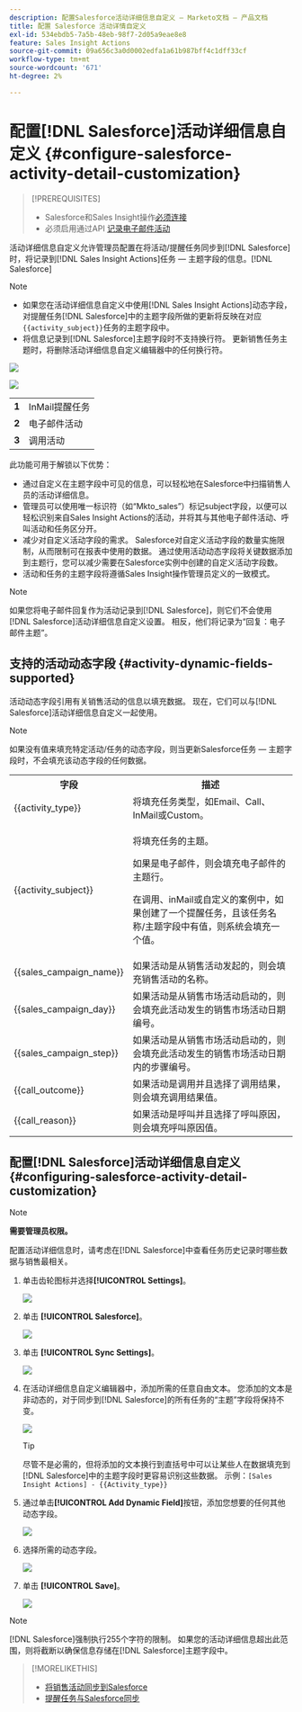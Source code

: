 ```yaml
---
description: 配置Salesforce活动详细信息自定义 — Marketo文档 — 产品文档
title: 配置 Salesforce 活动详情自定义
exl-id: 534ebdb5-7a5b-48eb-98f7-2d05a9eae8e8
feature: Sales Insight Actions
source-git-commit: 09a656c3a0d0002edfa1a61b987bff4c1dff33cf
workflow-type: tm+mt
source-wordcount: '671'
ht-degree: 2%

---
```


# 配置[!DNL Salesforce]活动详细信息自定义 {#configure-salesforce-activity-detail-customization}

>[!PREREQUISITES]
>
>* Salesforce和Sales Insight操作[必须连接](/help/marketo/product-docs/marketo-sales-insight/actions/crm/salesforce-integration/connect-your-sales-insight-actions-account-to-salesforce.md)
>* 必须启用通过API [记录电子邮件活动](/help/marketo/product-docs/marketo-sales-insight/actions/crm/salesforce-integration/sync-sales-activities-to-salesforce.md)

活动详细信息自定义允许管理员配置在将活动/提醒任务同步到[!DNL Salesforce]时，将记录到[!DNL Sales Insight Actions]任务 — 主题字段的信息。[!DNL Salesforce]

>[!NOTE]
>
>* 如果您在活动详细信息自定义中使用[!DNL Sales Insight Actions]动态字段，对提醒任务[!DNL Salesforce]中的主题字段所做的更新将反映在对应`{{activity_subject}}`任务的主题字段中。
>* 将信息记录到[!DNL Salesforce]主题字段时不支持换行符。 更新销售任务主题时，将删除活动详细信息自定义编辑器中的任何换行符。

![](assets/configure-salesforce-activity-detail-customization-1.png)

![](assets/configure-salesforce-activity-detail-customization-2.png)

<table>
 <tr>
  <td><strong>1</td>
  <td>InMail提醒任务</td>
 </tr>
 <tr>
  <td><strong>2</td>
  <td>电子邮件活动</td>
 </tr>
 <tr>
  <td><strong>3</td>
  <td>调用活动</td>
 </tr>
</table>

此功能可用于解锁以下优势：

* 通过自定义在主题字段中可见的信息，可以轻松地在Salesforce中扫描销售人员的活动详细信息。
* 管理员可以使用唯一标识符（如“Mkto_sales”）标记subject字段，以便可以轻松识别来自Sales Insight Actions的活动，并将其与其他电子邮件活动、呼叫活动和任务区分开。
* 减少对自定义活动字段的需求。 Salesforce对自定义活动字段的数量实施限制，从而限制可在报表中使用的数据。 通过使用活动动态字段将关键数据添加到主题行，您可以减少需要在Salesforce实例中创建的自定义活动字段数。
* 活动和任务的主题字段将遵循Sales Insight操作管理员定义的一致模式。

>[!NOTE]
>
>如果您将电子邮件回复作为活动记录到[!DNL Salesforce]，则它们不会使用[!DNL Salesforce]活动详细信息自定义设置。 相反，他们将记录为“回复：电子邮件主题”。

## 支持的活动动态字段 {#activity-dynamic-fields-supported}

活动动态字段引用有关销售活动的信息以填充数据。 现在，它们可以与[!DNL Salesforce]活动详细信息自定义一起使用。

>[!NOTE]
>
>如果没有值来填充特定活动/任务的动态字段，则当更新Salesforce任务 — 主题字段时，不会填充该动态字段的任何数据。

<table>
 <tr>
  <th>字段</th>
  <th>描述</th>
 </tr>
 <tr>
  <td>{{activity_type}}</td>
  <td>将填充任务类型，如Email、Call、InMail或Custom。</td>
 </tr>
 <tr>
  <td>{{activity_subject}}</td>
  <td><p>将填充任务的主题。</p>
      <p>如果是电子邮件，则会填充电子邮件的主题行。</p>
      <p>在调用、inMail或自定义的案例中，如果创建了一个提醒任务，且该任务名称/主题字段中有值，则系统会填充一个值。</p></td>
 </tr>
 <tr>
  <td>{{sales_campaign_name}}</td>
  <td>如果活动是从销售活动发起的，则会填充销售活动的名称。</td>
 </tr>
 <tr>
  <td>{{sales_campaign_day}}</td>
  <td>如果活动是从销售市场活动启动的，则会填充此活动发生的销售市场活动日期编号。</td>
 </tr>
 <tr>
  <td>{{sales_campaign_step}}</td>
  <td>如果活动是从销售市场活动启动的，则会填充此活动发生的销售市场活动日期内的步骤编号。</td>
 </tr>
 <tr>
  <td>{{call_outcome}}</td>
  <td>如果活动是调用并且选择了调用结果，则会填充调用结果值。</td>
 </tr>
 <tr>
  <td>{{call_reason}}</td>
  <td>如果活动是呼叫并且选择了呼叫原因，则会填充呼叫原因值。</td>
 </tr>
</table>

## 配置[!DNL Salesforce]活动详细信息自定义 {#configuring-salesforce-activity-detail-customization}

>[!NOTE]
>
>**需要管理员权限。**

配置活动详细信息时，请考虑在[!DNL Salesforce]中查看任务历史记录时哪些数据与销售最相关。

1. 单击齿轮图标并选择&#x200B;**[!UICONTROL Settings]**。

   ![](assets/configure-salesforce-activity-detail-customization-3.png)

1. 单击 **[!UICONTROL Salesforce]**。

   ![](assets/configure-salesforce-activity-detail-customization-4.png)

1. 单击 **[!UICONTROL Sync Settings]**。

   ![](assets/configure-salesforce-activity-detail-customization-5.png)

1. 在活动详细信息自定义编辑器中，添加所需的任意自由文本。 您添加的文本是非动态的，对于同步到[!DNL Salesforce]的所有任务的“主题”字段将保持不变。

   ![](assets/configure-salesforce-activity-detail-customization-6.png)

   >[!TIP]
   >
   >尽管不是必需的，但将添加的文本换行到直括号中可以让某些人在数据填充到[!DNL Salesforce]中的主题字段时更容易识别这些数据。 示例：`[Sales Insight Actions] - {{Activity_type}}`

1. 通过单击&#x200B;**[!UICONTROL Add Dynamic Field]**&#x200B;按钮，添加您想要的任何其他动态字段。

   ![](assets/configure-salesforce-activity-detail-customization-7.png)

1. 选择所需的动态字段。

   ![](assets/configure-salesforce-activity-detail-customization-8.png)

1. 单击 **[!UICONTROL Save]**。

   ![](assets/configure-salesforce-activity-detail-customization-9.png)

>[!NOTE]
>
>[!DNL Salesforce]强制执行255个字符的限制。 如果您的活动详细信息超出此范围，则将截断以确保信息存储在[!DNL Salesforce]主题字段中。

>[!MORELIKETHIS]
>
>* [将销售活动同步到Salesforce](/help/marketo/product-docs/marketo-sales-insight/actions/crm/salesforce-integration/sync-sales-activities-to-salesforce.md)
>* [提醒任务与Salesforce同步](/help/marketo/product-docs/marketo-sales-insight/actions/tasks/reminder-task-sync-with-salesforce.md)
